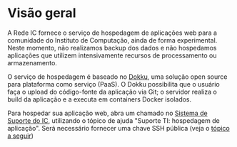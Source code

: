# Visão geral

A Rede IC fornece o serviço de hospedagem de aplicações web para a comunidade do Instituto de Computação, ainda de forma experimental. Neste momento, não realizamos backup dos dados e não hospedamos aplicações que utilizem intensivamente recursos de processamento ou armazenamento.

O serviço de hospedagem é baseado no [Dokku](https://dokku.com/), uma solução open source para plataforma como serviço (PaaS). O Dokku possibilita que o usuário faça o upload do código-fonte da aplicação via Git; o servidor realiza o build da aplicação e a executa em containers Docker isolados.

Para hospedar sua aplicação web, abra um chamado no [Sistema de Suporte do IC](https://suporteic.ufba.br), utilizando o tópico de ajuda "Suporte TI: hospedagem de aplicação". Será necessário fornecer uma chave SSH pública (veja o [tópico a seguir](visao-geral.md))



<!-- 
# Encriptação da url da aplicação

Uma vez realizado o deploy da aplicação, se der tudo certo como o esperado, o servidor irá gerar a url para acesso à aplicação do usuário, porém sem a certificação SSL de criptografia. O usuário, portanto, **DEVE**, responder ao chamado aberto no [Sistema de Suporte](https://suporteic.ufba.br) informando ao suporte de TI a efetivação do deploy e a url gerada, para que as providências de certificação da sua aplicação sejam tomadas.

Isso **não pode nem deve** ser negligenciado, haja vista que o acesso a todas as aplicações do servidor **DEVEM** ser acessadas a partir de requisições **HTTPS**. -->